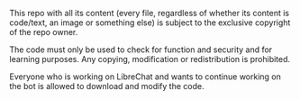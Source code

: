 This repo with all its content (every file, regardless of whether its content is code/text, an image or something else) is subject to the exclusive copyright of the repo owner.

The code must only be used to check for function and security and for learning purposes. Any copying, modification or redistribution is prohibited.

Everyone who is working on LibreChat and wants to continue working on the bot is allowed to download and modify the code.